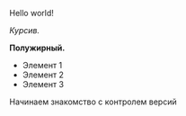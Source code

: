 Hello world!

*Курсив.*

**Полужирный.**

* Элемент 1
* Элемент 2
* Элемент 3

Начинаем знакомство с контролем версий